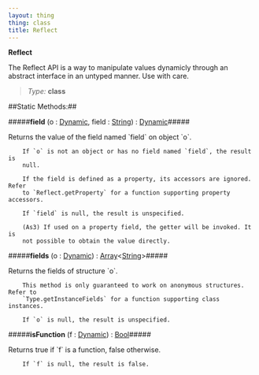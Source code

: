 ```yaml
---
layout: thing
thing: class
title: Reflect
---
```

**Reflect**
<p>The Reflect API is a way to manipulate values dynamicly through an
	abstract interface in an untyped manner. Use with care.
</p>



> *Type:* **class**


##Static Methods:##


#####**field** (o : <a href="Dynamic.html" class="type">Dynamic</a>, field : <a href="String.html" class="type">String</a>) : <a href="Dynamic.html" class="type">Dynamic</a>#####
<p>Returns the value of the field named `field` on object `o`.

		If `o` is not an object or has no field named `field`, the result is
		null.

		If the field is defined as a property, its accessors are ignored. Refer
		to `Reflect.getProperty` for a function supporting property accessors.

		If `field` is null, the result is unspecified.

		(As3) If used on a property field, the getter will be invoked. It is
		not possible to obtain the value directly.
</p>











#####**fields** (o : <a href="Dynamic.html" class="type">Dynamic</a>) : <a href="Array.html" class="type">Array</a>&lt;<a href="String.html" class="type">String</a>&gt;#####
<p>Returns the fields of structure `o`.

		This method is only guaranteed to work on anonymous structures. Refer to
		`Type.getInstanceFields` for a function supporting class instances.

		If `o` is null, the result is unspecified.
</p>











#####**isFunction** (f : <a href="Dynamic.html" class="type">Dynamic</a>) : <a href="Bool.html" class="type">Bool</a>#####
<p>Returns true if `f` is a function, false otherwise.

		If `f` is null, the result is false.
</p>













